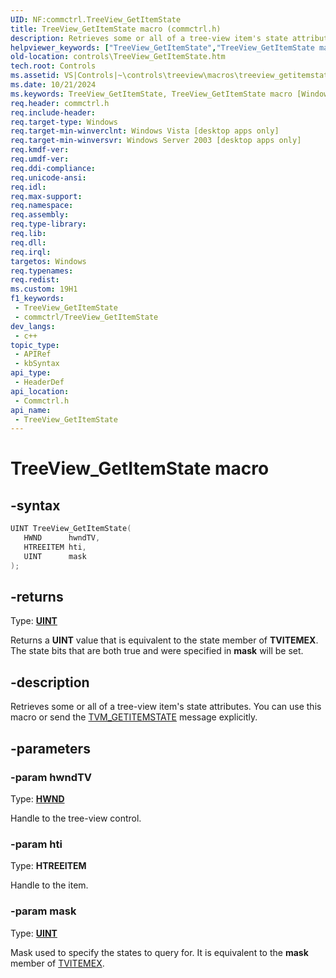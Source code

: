 ```yaml
---
UID: NF:commctrl.TreeView_GetItemState
title: TreeView_GetItemState macro (commctrl.h)
description: Retrieves some or all of a tree-view item's state attributes. You can use this macro or send the TVM_GETITEMSTATE message explicitly.
helpviewer_keywords: ["TreeView_GetItemState","TreeView_GetItemState macro [Windows Controls]","_win32_TreeView_GetItemState","_win32_TreeView_GetItemState_cpp","commctrl/TreeView_GetItemState","controls.TreeView_GetItemState","controls._win32_TreeView_GetItemState"]
old-location: controls\TreeView_GetItemState.htm
tech.root: Controls
ms.assetid: VS|Controls|~\controls\treeview\macros\treeview_getitemstate.htm
ms.date: 10/21/2024
ms.keywords: TreeView_GetItemState, TreeView_GetItemState macro [Windows Controls], _win32_TreeView_GetItemState, _win32_TreeView_GetItemState_cpp, commctrl/TreeView_GetItemState, controls.TreeView_GetItemState, controls._win32_TreeView_GetItemState
req.header: commctrl.h
req.include-header: 
req.target-type: Windows
req.target-min-winverclnt: Windows Vista [desktop apps only]
req.target-min-winversvr: Windows Server 2003 [desktop apps only]
req.kmdf-ver: 
req.umdf-ver: 
req.ddi-compliance: 
req.unicode-ansi: 
req.idl: 
req.max-support: 
req.namespace: 
req.assembly: 
req.type-library: 
req.lib: 
req.dll: 
req.irql: 
targetos: Windows
req.typenames: 
req.redist: 
ms.custom: 19H1
f1_keywords:
 - TreeView_GetItemState
 - commctrl/TreeView_GetItemState
dev_langs:
 - c++
topic_type:
 - APIRef
 - kbSyntax
api_type:
 - HeaderDef
api_location:
 - Commctrl.h
api_name:
 - TreeView_GetItemState
---
```


# TreeView_GetItemState macro

## -syntax

```cpp
UINT TreeView_GetItemState(
   HWND      hwndTV,
   HTREEITEM hti,
   UINT      mask
);
```

## -returns

Type: **[UINT](/windows/desktop/winprog/windows-data-types)**

Returns a <b>UINT</b> value that is equivalent to the state member of <b>TVITEMEX</b>. The state bits that are both true and were specified in <b>mask</b> will be set.


## -description

Retrieves some or all of a tree-view item's state attributes. You can use this macro or send the <a href="/windows/desktop/Controls/tvm-getitemstate">TVM_GETITEMSTATE</a> message explicitly.

## -parameters

### -param hwndTV

Type: <b><a href="/windows/desktop/WinProg/windows-data-types">HWND</a></b>

Handle to the tree-view control.

### -param hti

Type: <b>HTREEITEM</b>

Handle to the item.

### -param mask

Type: <b><a href="/windows/desktop/WinProg/windows-data-types">UINT</a></b>

Mask used to specify the states to query for. It is equivalent to the <b>mask</b> member of <a href="/windows/desktop/api/commctrl/ns-commctrl-tvitemexa">TVITEMEX</a>.

